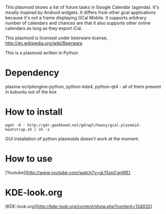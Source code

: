 This plasmoid shows a list of future tasks in Google Calendar (agenda). It's mostly inspired by Android widgets. It differs from other gcal applications because it's not a frame displaying GCal Mobile. It supports arbitrary number of calendars and chances are that it also supports other online calendars as long as they export iCal.

This plasmoid is licensed under beerware license, http://en.wikipedia.org/wiki/Beerware

This is a plasmoid written in Python

# Dependency
plasma-scriptengine-python, python-kde4, python-qt4 - all of them present in kubuntu out of the box

# How to install
`wget -O - http://gdr.geekhood.net/gdrwpl/heavy/gcal-plasmoid-bootstrap.sh | sh -s`

GUI installation of python plasmoids doesn't work at the moment.

# How to use
[Youtube][http://www.youtube.com/watch?v=gLf5zpCgnWE]

# KDE-look.org
[KDE-look.org][http://kde-look.org/content/show.php?content=134032]
